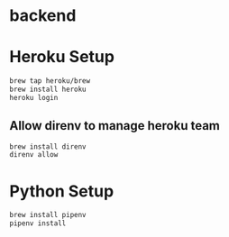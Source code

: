 # backend

# Heroku Setup
```sh
brew tap heroku/brew
brew install heroku
heroku login
```
## Allow direnv to manage heroku team
```sh
brew install direnv
direnv allow
```

# Python Setup
```sh
brew install pipenv
pipenv install
```

